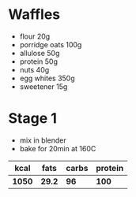 # Waffles
* flour 20g
* porridge oats 100g
* allulose 50g
* protein 50g
* nuts 40g
* egg whites 350g
* sweetener 15g

# Stage 1
* mix in blender
* bake for 20min at 160C

| **kcal** | **fats** | **carbs** | **protein** |
|----------|----------|-----------|-------------|
| **1050** | **29.2** | **96**    | **100**     |
